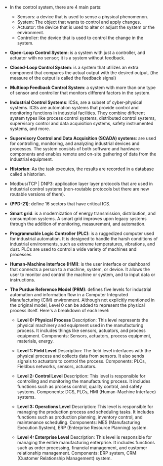 - In the control system, there are 4 main parts:
  - Sensors: a device that is used to sense a physical phenomenon.
  - System: The object that wants to control and apply changes.
  - Actuator: the device that is used to alter or adjust the system or the environment. 
  - Controller: the device that is used to control the change in the system.

- **Open-Loop Control System**: is a system with just a controller, and actuator with no sensor; it is a system without feedback.
  
- **Closed-Loop Control System**: is a system that utilizes an extra component that compares the actual output with the desired output. (the measure of the output is called the feedback signal)

- **Multioop Feedback Control System**: a system with more than one type of sensor and controller that monitors different factors in the system.

- **Industrial Control Systems**:  ICSs, are a subset of cyber-physical systems.  ICSs are automation systems that provide control and monitoring functions in industrial facilities. They combine
different system types like process control systems, distributed control systems, supervisory control and data acquisition systems, safety instrumented systems, and more.

- **Supervisory Control and Data Acquisition (SCADA) systems**: are used for controlling, monitoring, and analyzing industrial devices and processes. The system consists of both software and hardware components and enables remote and on-site gathering of data from the industrial equipment.

- **Historian**: As the task executes, the results are recorded in a database called a historian.

- Modbus/TCP | DNP3: application layer layer protocols that are used in industrial control systems (non-routable protocols but there are new routable versions of them). 

- **(PPD-21)**: define 16 sectors that have critical ICS.

- **Smart grid**: is a modernization of energy transmission, distribution, and consumption systems. A smart grid improves upon legacy systems through the addition of monitoring,
measurement, and automation.

- **Programmable Logic Controller (PLC)**: is a ruggedized computer used for industrial automation. It is designed to handle the harsh conditions of industrial environments, such as extreme temperatures, vibrations, and dust. PLCs are used to control a wide variety of machines and processes.

- **Human-Machine Interface (HMI)**: is the user interface or dashboard that connects a person to a machine, system, or device. It allows the user to monitor and control the machine or system, and to input data or instructions.

- **The Purdue Reference Model (PRM)**: defines five levels for industrial automation and information flow in a Computer Integrated Manufacturing (CIM) environment. Although not explicitly mentioned in the original model, Level 0 can be added to represent the physical process itself. Here's a breakdown of each level:

    - **Level 0: Physical Process**
    Description: This level represents the physical machinery and equipment used in the manufacturing process. It includes things like sensors, actuators, and process equipment.
    Components: Sensors, actuators, process equipment, materials, energy.
    
     - **Level 1: Field Level**
    Description: The field level interfaces with the physical process and collects data from sensors. It also sends signals to actuators to control the process.
    Components: PLCs, Fieldbus networks, sensors, actuators.
    
    - **Level 2: Control Level**
    Description: This level is responsible for controlling and monitoring the manufacturing process. It includes functions such as process control, quality control, and safety systems.
    Components: DCS, PLCs, HMI (Human-Machine Interface) systems.
    
    - **Level 3: Operations Level**
    Description: This level is responsible for managing the production process and scheduling tasks. It includes functions such as production planning, inventory control, and maintenance scheduling.
    Components: MES (Manufacturing Execution System), ERP (Enterprise Resource Planning) system.
    
    - **Level 4: Enterprise Level**
    Description: This level is responsible for managing the entire manufacturing enterprise. It includes functions such as order processing, financial management, and customer relationship management.
    Components: ERP system, CRM (Customer Relationship Management) system.
